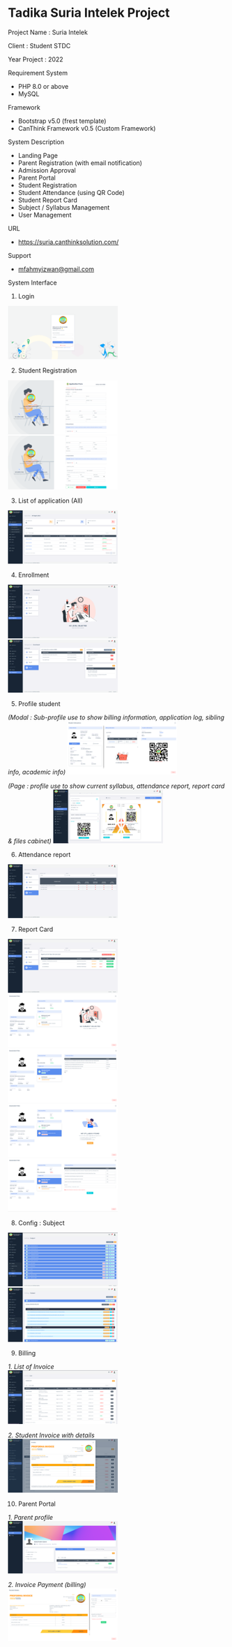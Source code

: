 # Tadika Suria Intelek Project

Project Name : Suria Intelek

Client : Student STDC

Year Project : 2022

Requirement System
- PHP 8.0 or above
- MySQL

Framework
- Bootstrap v5.0 (frest template)
- CanThink Framework v0.5 (Custom Framework)

System Description
- Landing Page
- Parent Registration (with email notification)
- Admission Approval
- Parent Portal
- Student Registration
- Student Attendance (using QR Code)
- Student Report Card
- Subject / Syllabus Management
- User Management

URL
- https://suria.canthinksolution.com/

Support
- mfahmyizwan@gmail.com

System Interface

1) Login

<img src="public/framework/documentation/login.png" width="50%">

2) Student Registration

<img src="public/framework/documentation/signup1.png" width="50%">
<img src="public/framework/documentation/signup2.png" width="50%">

3) List of application (All)

<img src="public/framework/documentation/application.png" width="50%">

4) Enrollment

<img src="public/framework/documentation/enrollment.png" width="50%">
<img src="public/framework/documentation/enrollment2.png" width="50%">

5) Profile student

<i><em> (Modal : Sub-profile use to show billing information, application log, sibling info, academic info) </em></i>
<img src="public/framework/documentation/student_profile1.png" width="50%">

<i><em> (Page : profile use to show current syllabus, attendance report, report card & files cabinet) </em></i>
<img src="public/framework/documentation/student_profile2.png" width="50%">
  
6) Attendance report

<img src="public/framework/documentation/attendance.png" width="50%">

7) Report Card

<img src="public/framework/documentation/report/1.png" width="50%">
<img src="public/framework/documentation/report/2.png" width="50%">
<img src="public/framework/documentation/report/3.png" width="50%">
<img src="public/framework/documentation/report/4.png" width="50%">
<img src="public/framework/documentation/report/5.png" width="50%">

8) Config : Subject

<img src="public/framework/documentation/subject1.png" width="50%">
<img src="public/framework/documentation/subject2.png" width="50%">

9) Billing

<i><em> 1. List of Invoice </em></i> <br>
<img src="public/framework/documentation/invoice.png" width="50%">

<i><em> 2. Student Invoice with details </em></i> <br>
<img src="public/framework/documentation/invoice2.png" width="50%">

10) Parent Portal

<i><em> 1. Parent profile </em></i> <br>
<img src="public/framework/documentation/parent_portal.png" width="50%">

<i><em> 2. Invoice Payment (billing) </em></i> <br>
<img src="public/framework/documentation/parent_billing2.png" width="50%">
